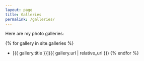 ```yaml
---
layout: page
title: Galleries
permalink: /galleries/
---
```


Here are my photo galleries:

{% for gallery in site.galleries %}
  * [{{ gallery.title }}]({{ gallery.url | relative_url }})
{% endfor %}